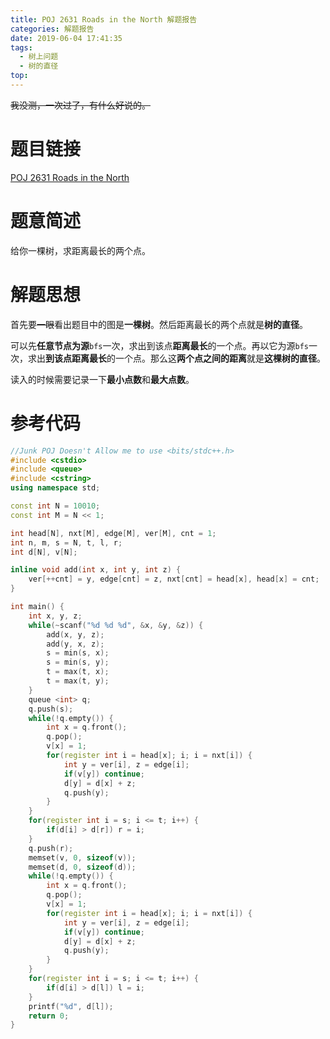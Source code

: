 ```yaml
---
title: POJ 2631 Roads in the North 解题报告
categories: 解题报告
date: 2019-06-04 17:41:35
tags: 
  - 树上问题
  - 树的直径
top:
---
```


~~我没测，一次过了，有什么好说的。~~

# 题目链接

[POJ 2631 Roads in the North](<http://poj.org/problem?id=2631>)

# 题意简述

给你一棵树，求距离最长的两个点。

<!--more-->

# 解题思想

首先要~~一眼~~看出题目中的图是**一棵树**。然后距离最长的两个点就是**树的直径**。

可以先**任意节点为源**`bfs`一次，求出到该点**距离最长**的一个点。再以它为源`bfs`一次，求出**到该点距离最长**的一个点。那么这**两个点之间的距离**就是**这棵树的直径**。

读入的时候需要记录一下**最小点数**和**最大点数**。

# 参考代码

```c++
//Junk POJ Doesn't Allow me to use <bits/stdc++.h>
#include <cstdio>
#include <queue>
#include <cstring>
using namespace std;

const int N = 10010;
const int M = N << 1;

int head[N], nxt[M], edge[M], ver[M], cnt = 1;
int n, m, s = N, t, l, r;
int d[N], v[N];

inline void add(int x, int y, int z) {
    ver[++cnt] = y, edge[cnt] = z, nxt[cnt] = head[x], head[x] = cnt;
}

int main() {
    int x, y, z;
    while(~scanf("%d %d %d", &x, &y, &z)) {
        add(x, y, z);
        add(y, x, z);
        s = min(s, x);
        s = min(s, y);
        t = max(t, x);
        t = max(t, y);
    }
    queue <int> q;
    q.push(s);
    while(!q.empty()) {
        int x = q.front();
        q.pop();
        v[x] = 1;
        for(register int i = head[x]; i; i = nxt[i]) {
            int y = ver[i], z = edge[i];
            if(v[y]) continue;
            d[y] = d[x] + z;
            q.push(y);
        }
    }
    for(register int i = s; i <= t; i++) {
        if(d[i] > d[r]) r = i;
    }
    q.push(r);
    memset(v, 0, sizeof(v));
    memset(d, 0, sizeof(d));
    while(!q.empty()) {
        int x = q.front();
        q.pop();
        v[x] = 1;
        for(register int i = head[x]; i; i = nxt[i]) {
            int y = ver[i], z = edge[i];
            if(v[y]) continue;
            d[y] = d[x] + z;
            q.push(y);
        }
    }
    for(register int i = s; i <= t; i++) {
        if(d[i] > d[l]) l = i;
    }
    printf("%d", d[l]);
    return 0;
}
```


